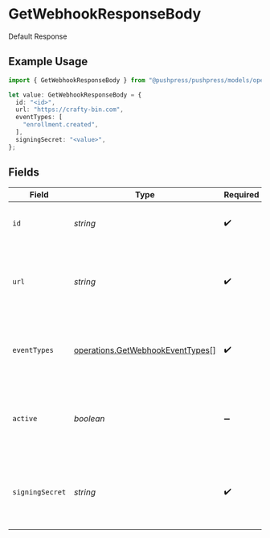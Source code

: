 # GetWebhookResponseBody

Default Response

## Example Usage

```typescript
import { GetWebhookResponseBody } from "@pushpress/pushpress/models/operations";

let value: GetWebhookResponseBody = {
  id: "<id>",
  url: "https://crafty-bin.com",
  eventTypes: [
    "enrollment.created",
  ],
  signingSecret: "<value>",
};
```

## Fields

| Field                                                                                | Type                                                                                 | Required                                                                             | Description                                                                          |
| ------------------------------------------------------------------------------------ | ------------------------------------------------------------------------------------ | ------------------------------------------------------------------------------------ | ------------------------------------------------------------------------------------ |
| `id`                                                                                 | *string*                                                                             | :heavy_check_mark:                                                                   | A unique identifier for the webhook                                                  |
| `url`                                                                                | *string*                                                                             | :heavy_check_mark:                                                                   | The endpoint URL that will receive the webhook payloads                              |
| `eventTypes`                                                                         | [operations.GetWebhookEventTypes](../../models/operations/getwebhookeventtypes.md)[] | :heavy_check_mark:                                                                   | A list of event types that the webhook is subscribed to                              |
| `active`                                                                             | *boolean*                                                                            | :heavy_minus_sign:                                                                   | Indicates whether the webhook is currently active and receiving events               |
| `signingSecret`                                                                      | *string*                                                                             | :heavy_check_mark:                                                                   | A secret key used to sign the webhook payloads for security purposes                 |